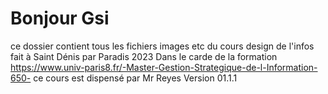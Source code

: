 # Bonjour Gsi
ce dossier contient tous les fichiers images etc du cours design de l'infos
fait à Saint Dénis par Paradis 
2023
Dans le carde de la formation https://www.univ-paris8.fr/-Master-Gestion-Strategique-de-l-Information-650-
ce cours est dispensé par Mr Reyes
Version 01.1.1
